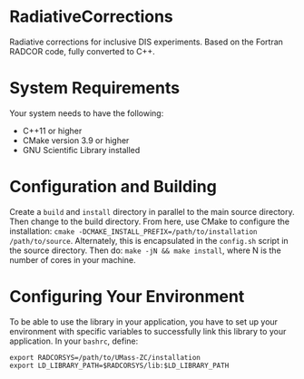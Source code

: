 # RadiativeCorrections
Radiative corrections for inclusive DIS experiments.  Based on the Fortran RADCOR code, fully converted to C++.

# System Requirements 
Your system needs to have the following:
- C++11 or higher
- CMake version 3.9 or higher
- GNU Scientific Library installed

# Configuration and Building   
Create a `build` and `install` directory in parallel to the main source directory.  Then change to
the build directory.  From here, use CMake to configure the installation:
`cmake -DCMAKE_INSTALL_PREFIX=/path/to/installation /path/to/source`.  Alternately, this is encapsulated in
the `config.sh` script in the source directory.  Then do: `make -jN && make install`, where N is the
number of cores in your machine.

# Configuring Your Environment
To be able to use the library in your application, you have to set up your environment with specific
variables to successfully link this library to your application.  In your `bashrc`, define:

```
export RADCORSYS=/path/to/UMass-ZC/installation
export LD_LIBRARY_PATH=$RADCORSYS/lib:$LD_LIBRARY_PATH
```

